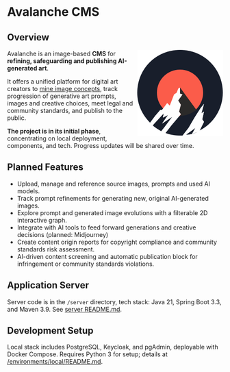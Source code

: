 # Avalanche CMS

## Overview

<img align="right" src="./assets/logos/avalanchecms-logo-circle.svg" width="200">

Avalanche is an image-based **CMS** for **refining, safeguarding and publishing AI-generated art**.

It offers a unified platform for digital art creators to [mine image concepts](/docs/concept-mining.md), track progression of generative art prompts, images and creative choices, meet legal and community standards, and publish to the public.

**The project is in its initial phase**, concentrating on local deployment, components, and tech. Progress updates will be shared over time.

## Planned Features

- Upload, manage and reference source images, prompts and used AI models.
- Track prompt refinements for generating new, original AI-generated images.
- Explore prompt and generated image evolutions with a filterable 2D interactive graph.
- Integrate with AI tools to feed forward generations and creative decisions (planned: Midjourney)
- Create content origin reports for copyright compliance and community standards risk assessment.
- AI-driven content screening and automatic publication block for infringement or community standards violations.

## Application Server

Server code is in the `/server` directory, tech stack: Java 21, Spring Boot 3.3, and Maven 3.9. See [server README.md](/server/README.md).

## Development Setup

Local stack includes PostgreSQL, Keycloak, and pgAdmin, deployable with Docker Compose. Requires Python 3 for setup; details at [/environments/local/README.md](/environments/local/README.md).
